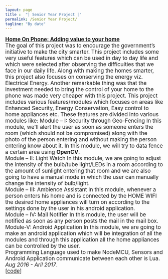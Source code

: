 ```yaml
---
layout: page
title :  "| Senior Year Project |" 
permalink: /Senior Year Project/
tagline: "By date"
---
```

<!--<div class="tagline">
<span class="page-title">Publications</span> <span class="page-tagline"><em>by Date</em></span>
</div>-->
<div class="manual-post" style="font-size: 17px">
<div>
<!--   <div class="manual manual-title">
  <strong>2017</strong>
  </div> -->
   
   <p>  <div class="manual-content">
  <a href="\papers\HOP_Report_Sem8.pdf"  style="font-weight: bolder;">
      Home On Phone: Adding value to your home</a><br>
      The goal of this project was to encourage the government’s initiative to make the city smarter. This project includes some very useful features which can be used in day to day life and which were selected after observing the difficulties that we face in our daily life. Along with making the homes smarter, this project also focuses on conserving the energy viz. Electrical Energy. Another remarkable thing was that the investment needed to bring the control of your home to the phone was made very cheaper with this project. This project includes various features/modules which focuses on areas like Enhanced Security, Energy Conservation, Easy control to home appliances etc. These features are divided into various modules like:
        Module – I: Security through Geo-Fencing
        In this module, we'll alert the user as soon as someone enters the room (which should not be
        compromised) along with the photo of the person entering and without making the person entering
        know about it. In this module, we will try to data fence a certain area using <b>OpenCV</b>.<br>
        Module – II: Light Watch
        In this module, we are going to adjust the intensity of the bulb/tube light/LEDs in a room according
        to the amount of sunlight entering that room and we are also going to have a manual mode in
        which the user can manually change the intensity of bulb/light.<br>
        Module – III: Ambience Assistant
        In this module, whenever a person enters his home and is connected by the HOME WIFI the
        desired home appliances will turn on according to the settings done by the user in his android
        application.<br>
        Module – IV: Mail Notifier
        In this module, the user will be notified as soon as any person posts the mail in the mail box.<br>
        Module-V: Android Application
        In this module, we are going to make an android application which will be integration of all the
        modules and through this application all the home appliances can be controlled by the user.<br>
    Programming Language used to make NodeMCU, Sensors and Android Application communicate between each other is Lua.
<br><i>Aug 2016 - Aril 2017</i>.<br><span>[<a href="https://github.com/darshilpk3/Senior-Year-Project">code</a>]</span>
  </div>
</p>
 
</div>
</div>


